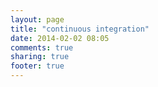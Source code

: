 ```yaml
---
layout: page
title: "continuous integration"
date: 2014-02-02 08:05
comments: true
sharing: true
footer: true
---
```

